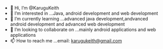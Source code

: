 - 👋 Hi, I’m @KaruguKeith
- 👀 I’m interested in ...Java, android development and web development
- 🌱 I’m currently learning ...advanced java development,andvanced android development and advanced web development
- 💞️ I’m looking to collaborate on ...mainly android applications and web applications
- 📫 How to reach me ...email: karugukeith@gmail.com

<!---
KaruguKeith/KaruguKeith is a ✨ special ✨ repository because its `README.md` (this file) appears on your GitHub profile.
You can click the Preview link to take a look at your changes.
--->
